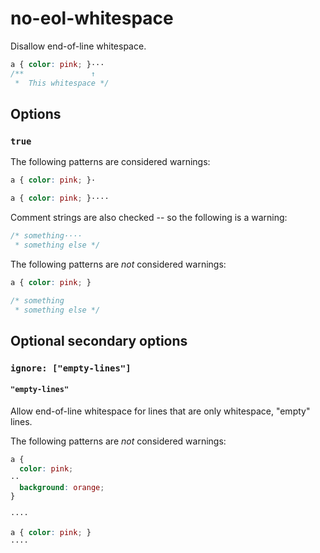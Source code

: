 # no-eol-whitespace

Disallow end-of-line whitespace.

```css
a { color: pink; }···
/**               ↑
 *  This whitespace */
```

## Options

### `true`

The following patterns are considered warnings:

```css
a { color: pink; }·
```

```css
a { color: pink; }····
```

Comment strings are also checked -- so the following is a warning:

```css
/* something····
 * something else */
```

The following patterns are *not* considered warnings:

```css
a { color: pink; }
```

```css
/* something
 * something else */
```

## Optional secondary options

### `ignore: ["empty-lines"]`

#### `"empty-lines"`

Allow end-of-line whitespace for lines that are only whitespace, "empty" lines.

The following patterns are *not* considered warnings:

```css
a {
  color: pink;
··
  background: orange;
}
```

```css
····
```

```css
a { color: pink; }
····
```
